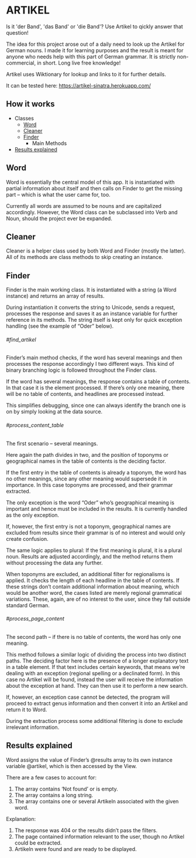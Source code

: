# ARTIKEL

Is it 'der Band', 'das Band' or 'die Band'? Use Artikel to qickly answer that question!

The idea for this project arose out of a daily need to look up the Artikel for German nouns. I made it for learning purposes and the result is meant for anyone who needs help with this part of German grammar. It is strictly non-commercial, in short. Long live free knowledge!

Artikel uses Wiktionary for lookup and links to it for further details. 

It can be tested here: https://artikel-sinatra.herokuapp.com/



## How it works

- Classes
  - [Word](https://github.com/ievaji/artikel-sinatra/edit/master/README.md#word)
  - [Cleaner](https://github.com/ievaji/artikel-sinatra/edit/master/README.md#cleaner)
  - [Finder](https://github.com/ievaji/artikel-sinatra/edit/master/README.md#finder)
    - Main Methods
- [Results explained](https://github.com/ievaji/artikel-sinatra/edit/master/README.md#results-explained)

## Word

Word is essentially the central model of this app. It is instantiated with partial information about itself and then calls on Finder to get the missing part – which is what the user came for, too.

Currently all words are assumed to be nouns and are capitalized accordingly. However, the Word class can be subclassed into Verb and Noun, should the project ever be expanded.


## Cleaner

Cleaner is a helper class used by both Word and Finder (mostly the latter). All of its methods are class methods to skip creating an instance.


## Finder

Finder is the main working class. It is instantiated with a string (a Word instance) and returns an array of results.

During instantiation it converts the string to Unicode, sends a request, processes the response and saves it as an instance variable for further reference in its methods. The string itself is kept only for quick exception handling (see the example of “Oder” below).

###### #find_artikel 
Finder’s main method checks, if the word has several meanings and then processes the response accordingly I two different ways. This kind of binary branching logic is followed throughout the Finder class.

If the word has several meanings, the response contains a table of contents. In that case it is the element processed. If there’s only one meaning, there will be no table of contents, and headlines are processed instead.

This simplifies debugging, since one can always identify the branch one is on by simply looking at the data source.

###### #process_content_table 
The first scenario – several meanings.

Here again the path divides in two, and the position of toponyms or geographical names in the table of contents is the deciding factor.

If the first entry in the table of contents is already a toponym, the word has no other meanings, since any other meaning would supersede it in importance. In this case toponyms are processed, and their grammar extracted.

The only exception is the word “Oder” who’s geographical meaning is important and hence must be included in the results. It is currently handled as the only exception.

If, however, the first entry is not a toponym, geographical names are excluded from results since their grammar is of no interest and would only create confusion.

The same logic applies to plural: If the first meaning is plural, it is a plural noun. Results are adjusted accordingly, and the method returns them without processing the data any further.

When toponyms are excluded, an additional filter for regionalisms is applied. It checks the length of each headline in the table of contents. If these strings don’t contain additional information about meaning, which would be another word, the cases listed are merely regional grammatical variations. These, again, are of no interest to the user, since they fall outside standard German.

###### #process_page_content
The second path – if there is no table of contents, the word has only one meaning.

This method follows a similar logic of dividing the process into two distinct paths. The deciding factor here is the presence of a longer explanatory text in a table element. If that text includes certain keywords, that means we’re dealing with an exception (regional spelling or a declinated form). In this case no Artikel will be found, instead the user will receive the information about the exception at hand. They can then use it to perform a new search.

If, however, an exception case cannot be detected, the program will proceed to extract genus information and then convert it into an Artikel and return it to Word.

During the extraction process some additional filtering is done to exclude irrelevant information.

## Results explained

Word assigns the value of Finder’s @results array to its own instance variable @artikel, which is then accessed by the View.

There are a few cases to account for:
1)	The array contains ‘Not found’ or is empty.
2)	The array contains a long string.
3)	The array contains one or several Artikeln associated with the given word.

Explanation:
1)	The response was 404 or the results didn’t pass the filters.
2)	The page contained information relevant to the user, though no Artikel could be extracted.
3)	Artikeln were found and are ready to be displayed.
